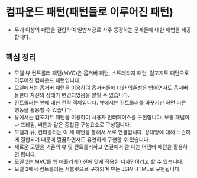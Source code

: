 # 컴파운드 패턴(패턴들로 이루어진 패턴)

- 두개 이상의 패턴을 결합하여 일반저긍로 자주 등장하는 문제들에 대한 해법을 제공합니다.

## 핵심 정리

- 모델 뷰 컨트롤러 패턴(MVC)은 옵저버 패턴, 스트래티지 패턴, 컴포지트 패턴으로 이루어진 컴파운드 패턴입니다.
- 모델에서는 옵저버 패턴을 이용하여 옵저버들에 대한 의존성은 업애면서도 옵저버들한테 자신의 상태가 변경되었음을 알릴 수 있습니다.
- 컨트롤러는 뷰에 대한 전략 객체입니다. 뷰에서는 컨트롤러를 바꾸기만 하면 다른 행동을 활용할 수 있습니다.
- 뷰에서는 컴포지트 패턴을 이용하여 사용자 인터페이스를 구현합니다. 보통 패널이나 프레임, 버튼과 같은 중첩된 구성요소로 구성됩니다.
- 모델과 뷰, 컨터롤러는 이 세 패턴을 통해서 서로 연결됩니다. 상대방에 대해 느슨하게 결합되기 때문에 깔끔하면서도 유연하게 구현할 수 있습니다.
- 새로운 모델을 기존의 뷰 및 컨트롤러하고 연결해서 쓸 때는 어댑터 패턴을 활용하면 됩니다.
- 모델 2는 MVC를 웹 애플리케이션에 맞게 적용한 디자인이라고 할 수 있습니다.
- 모델 2에서 컨트롤러는 서블릿으로 구혀되며 뷰는 JSP/ HTML로 구현됩니다.
